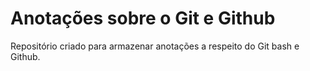 # Anotações sobre o Git e Github



Repositório criado para armazenar anotações a respeito do Git bash e Github.
